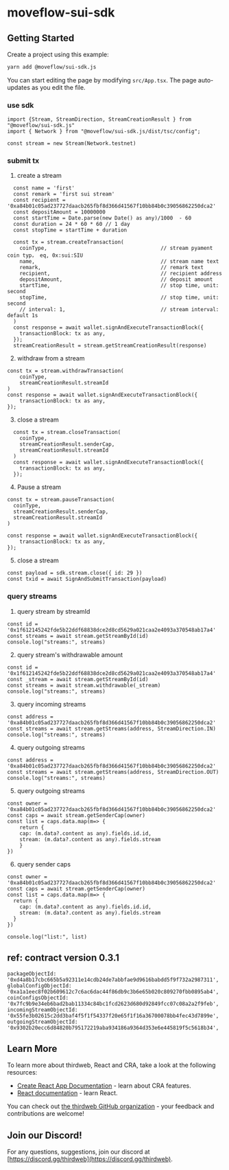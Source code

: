 # moveflow-sui-sdk

## Getting Started

Create a project using this example:

```bash
yarn add @moveflow/sui-sdk.js
```

You can start editing the page by modifying `src/App.tsx`. The page auto-updates as you edit the file.


### use sdk


```
import {Stream, StreamDirection, StreamCreationResult } from "@moveflow/sui-sdk.js"
import { Network } from "@moveflow/sui-sdk.js/dist/tsc/config";

const stream = new Stream(Network.testnet)

```

### submit tx

1.  create a stream

```
  const name = 'first'
  const remark = 'first sui stream'
  const recipient = '0xa84b01c05ad237727daacb265fbf8d366d41567f10bb84b0c39056862250dca2'
  const depositAmount = 10000000
  const startTime = Date.parse(new Date() as any)/1000  - 60
  const duration = 24 * 60 * 60 // 1 day
  const stopTime = startTime + duration

  const tx = stream.createTransaction(
    coinType,                                     // stream pyament coin typ， eq, 0x:sui:SIU 
    name,                                         // stream name text
    remark,                                       // remark text
    recipient,                                    // recipient address
    depositAmount,                                // deposit amount
    startTime,                                    // stop time, unit: second 
    stopTime,                                     // stop time, unit: second
    // interval: 1,                               // stream interval: default 1s 
  )
  const response = await wallet.signAndExecuteTransactionBlock({
    transactionBlock: tx as any,
  });
  streamCreationResult = stream.getStreamCreationResult(response)

```

2. withdraw from a stream 

```
const tx = stream.withdrawTransaction(
    coinType, 
    streamCreationResult.streamId 
)
const response = await wallet.signAndExecuteTransactionBlock({
    transactionBlock: tx as any,
});

```

3.  close a stream

```
  const tx = stream.closeTransaction(
    coinType,
    streamCreationResult.senderCap,
    streamCreationResult.streamId
  )
  const response = await wallet.signAndExecuteTransactionBlock({
    transactionBlock: tx as any,
  });
```

4. Pause a stream

```
const tx = stream.pauseTransaction(
  coinType,
  streamCreationResult.senderCap,
  streamCreationResult.streamId
)

const response = await wallet.signAndExecuteTransactionBlock({
    transactionBlock: tx as any,
});

```

5. close a stream 
```
const payload = sdk.stream.close({ id: 29 })
const txid = await SignAndSubmitTransaction(payload)
````
 
### query streams 

1.  query stream by streamId

```
const id = '0x1f612145242fde5b22ddf68838dce2d8cd5629a021caa2e4093a370548ab17a4'
const streams = await stream.getStreamById(id)
console.log("streams:", streams)
```

2. query stream's withdrawable amount

```
const id = '0x1f612145242fde5b22ddf68838dce2d8cd5629a021caa2e4093a370548ab17a4'
const _stream = await stream.getStreamById(id)
const streams = await stream.withdrawable(_stream)
console.log("streams:", streams)

```

3. query incoming streams

```
const address = '0xa84b01c05ad237727daacb265fbf8d366d41567f10bb84b0c39056862250dca2'
const streams = await stream.getStreams(address, StreamDirection.IN)
console.log("streams:", streams)
```

4. query outgoing streams

```
const address = '0xa84b01c05ad237727daacb265fbf8d366d41567f10bb84b0c39056862250dca2'
const streams = await stream.getStreams(address, StreamDirection.OUT)
console.log("streams:", streams)

```

5. query outgoing streams

```
const owner = '0xa84b01c05ad237727daacb265fbf8d366d41567f10bb84b0c39056862250dca2'
const caps = await stream.getSenderCap(owner)
const list = caps.data.map(m=> { 
    return {
    cap: (m.data?.content as any).fields.id.id, 
    stream: (m.data?.content as any).fields.stream
    }
})

```


6. query sender caps 

```
const owner = '0xa84b01c05ad237727daacb265fbf8d366d41567f10bb84b0c39056862250dca2'
const caps = await stream.getSenderCap(owner)
const list = caps.data.map(m=> { 
  return {
    cap: (m.data?.content as any).fields.id.id, 
    stream: (m.data?.content as any).fields.stream
  }
})

console.log("list:", list)
```





## ref: contract version 0.3.1

```
packageObjectId: '0xd4a8b17cbc665b5a92311e14cdb24de7abbfae9d9616babdd5f9f732a2987311',
globalConfigObjectId: '0xa1a1eec8f02b609612c7c6ac6dac44f86db9c3b6e65b020c809270fbb0895ab4',
coinConfigsObjectId: '0x7fc9b9e34eb6bad2bab11334c84bc1fcd2623d680d92849fcc07c08a2a2f9feb',
incomingStreamObjectId: '0x55fe3b02615c2dd3baf4f5f1f54337f20e65f1f16a36700078bb4fec43d7899e',
outgoingStreamObjectId: '0x9302b20ecc6d84820b795172219aba934186a9364d353e6e445819f5c5618b34',

```

## Learn More

To learn more about thirdweb, React and CRA, take a look at the following resources:

- [Create React App Documentation](https://facebook.github.io/create-react-app/docs/getting-started) - learn about CRA features.
- [React documentation](https://reactjs.org/) - learn React.

You can check out [the thirdweb GitHub organization](https://github.com/thirdweb-dev) - your feedback and contributions are welcome!

## Join our Discord!

For any questions, suggestions, join our discord at [https://discord.gg/thirdweb](https://discord.gg/thirdweb).
